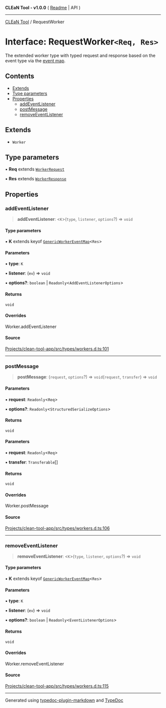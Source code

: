 **CLEaN Tool - v1.0.0** ( [Readme](../README.md) \| API )

***

[CLEaN Tool](../exports.md) / RequestWorker

# Interface: RequestWorker`<Req, Res>`

The extended worker type with typed request and response based on the event type via the [event map](GenericWorkerEventMap.md).

## Contents

- [Extends](RequestWorker.md#extends)
- [Type parameters](RequestWorker.md#type-parameters)
- [Properties](RequestWorker.md#properties)
  - [addEventListener](RequestWorker.md#addeventlistener)
  - [postMessage](RequestWorker.md#postmessage)
  - [removeEventListener](RequestWorker.md#removeeventlistener)

## Extends

- `Worker`

## Type parameters

▪ **Req** extends [`WorkerRequest`](../type-aliases/WorkerRequest.md)

▪ **Res** extends [`WorkerResponse`](../type-aliases/WorkerResponse.md)

## Properties

### addEventListener

> **addEventListener**: \<`K`\>(`type`, `listener`, `options`?) => `void`

#### Type parameters

▪ **K** extends keyof [`GenericWorkerEventMap`](GenericWorkerEventMap.md)\<`Res`\>

#### Parameters

▪ **type**: `K`

▪ **listener**: (`ev`) => `void`

▪ **options?**: `boolean` \| `Readonly`\<`AddEventListenerOptions`\>

#### Returns

`void`

#### Overrides

Worker.addEventListener

#### Source

[Projects/clean-tool-app/src/types/workers.d.ts:101](https://github.com/yuckyh/clean-tool-app/)

***

### postMessage

> **postMessage**: (`request`, `options`?) => `void`(`request`, `transfer`) => `void`

#### Parameters

▪ **request**: `Readonly`\<`Req`\>

▪ **options?**: `Readonly`\<`StructuredSerializeOptions`\>

#### Returns

`void`

#### Parameters

▪ **request**: `Readonly`\<`Req`\>

▪ **transfer**: `Transferable`[]

#### Returns

`void`

#### Overrides

Worker.postMessage

#### Source

[Projects/clean-tool-app/src/types/workers.d.ts:106](https://github.com/yuckyh/clean-tool-app/)

***

### removeEventListener

> **removeEventListener**: \<`K`\>(`type`, `listener`, `options`?) => `void`

#### Type parameters

▪ **K** extends keyof [`GenericWorkerEventMap`](GenericWorkerEventMap.md)\<`Res`\>

#### Parameters

▪ **type**: `K`

▪ **listener**: (`ev`) => `void`

▪ **options?**: `boolean` \| `Readonly`\<`EventListenerOptions`\>

#### Returns

`void`

#### Overrides

Worker.removeEventListener

#### Source

[Projects/clean-tool-app/src/types/workers.d.ts:115](https://github.com/yuckyh/clean-tool-app/)

***

Generated using [typedoc-plugin-markdown](https://www.npmjs.com/package/typedoc-plugin-markdown) and [TypeDoc](https://typedoc.org/)
